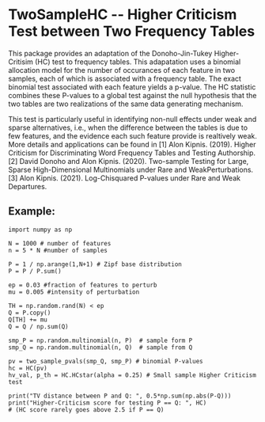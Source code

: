 # TwoSampleHC -- Higher Criticism Test between Two Frequency Tables

This package provides an adaptation of the Donoho-Jin-Tukey Higher-Critisim (HC)
test to frequency tables. This adapatation uses a binomial allocation model for 
the number of occurances of each feature in two samples, each of which is
associated with a frequency table. The exact binomial test associated with each
feature yields a p-value. The HC statistic combines these P-values to a global 
test against the null hypothesis that the two tables are two realizations of the 
same data generating mechanism. 

This test is particularly useful in identifying non-null effects under weak and
sparse alternatives, i.e., when the difference between the tables is due to few features, and the evidence each such feature provide is realtively weak.
More details and applications can be found in
[1] Alon Kipnis. (2019). Higher Criticism for Discriminating Word Frequency Tables and Testing Authorship.
[2] David Donoho and Alon Kipnis. (2020). Two-sample Testing for Large, Sparse High-Dimensional Multinomials under Rare and WeakPerturbations.  
[3] Alon Kipnis. (2021). Log-Chisquared P-values under Rare and Weak Departures.

## Example:
```
import numpy as np

N = 1000 # number of features
n = 5 * N #number of samples

P = 1 / np.arange(1,N+1) # Zipf base distribution
P = P / P.sum()

ep = 0.03 #fraction of features to perturb
mu = 0.005 #intensity of perturbation

TH = np.random.rand(N) < ep
Q = P.copy()
Q[TH] += mu
Q = Q / np.sum(Q)

smp_P = np.random.multinomial(n, P)  # sample form P
smp_Q = np.random.multinomial(n, Q)  # sample from Q

pv = two_sample_pvals(smp_Q, smp_P) # binomial P-values
hc = HC(pv)
hv_val, p_th = HC.HCstar(alpha = 0.25) # Small sample Higher Criticism test

print("TV distance between P and Q: ", 0.5*np.sum(np.abs(P-Q)))
print("Higher-Criticism score for testing P == Q: ", HC)  
# (HC score rarely goes above 2.5 if P == Q)
```
